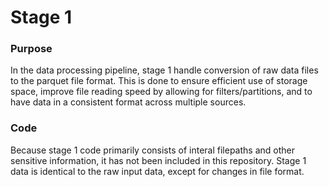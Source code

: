 # Stage 1

### Purpose
In the data processing pipeline, stage 1 handle conversion of raw data files to the parquet file format. This is done to ensure efficient use of storage space, improve file reading speed by allowing for filters/partitions, and to have data in a consistent format across multiple sources.

### Code
Because stage 1 code primarily consists of interal filepaths and other sensitive information, it has not been included in this repository. Stage 1 data is identical to the raw input data, except for changes in file format.